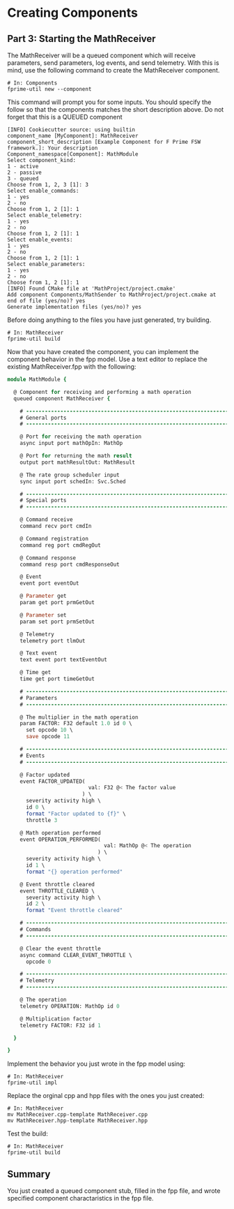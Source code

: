 # Creating Components

## Part 3: Starting the MathReceiver

The MathReceiver will be a queued component which will receive parameters, send parameters, log events, and send telemetry. With this is mind, use the following command to create the MathReceiver  component. 

```shell
# In: Components
fprime-util new --component 
```
This command will prompt you for some inputs. You should specify the follow so that the components matches the short description above. Do not forget that this is a QUEUED component 

```
[INFO] Cookiecutter source: using builtin
component_name [MyComponent]: MathReceiver 
component_short_description [Example Component for F Prime FSW framework.]: Your description
Component_namespace[Component]: MathModule
Select component_kind:
1 - active
2 - passive
3 - queued
Choose from 1, 2, 3 [1]: 3 
Select enable_commands:
1 - yes
2 - no
Choose from 1, 2 [1]: 1
Select enable_telemetry:
1 - yes
2 - no
Choose from 1, 2 [1]: 1
Select enable_events:
1 - yes
2 - no
Choose from 1, 2 [1]: 1
Select enable_parameters:
1 - yes
2 - no
Choose from 1, 2 [1]: 1
[INFO] Found CMake file at 'MathProject/project.cmake'
Add component Components/MathSender to MathProject/project.cmake at end of file (yes/no)? yes
Generate implementation files (yes/no)? yes
```
Before doing anything to the files you have just generated, try building. 

```shell 
# In: MathReceiver
fprime-util build
```

Now that you have created the component, you can implement the component behavior in the fpp model. Use a text editor to replace the existing MathReceiver.fpp with the following: 

```fpp
module MathModule {

  @ Component for receiving and performing a math operation
  queued component MathReceiver {

    # ----------------------------------------------------------------------
    # General ports
    # ----------------------------------------------------------------------

    @ Port for receiving the math operation
    async input port mathOpIn: MathOp

    @ Port for returning the math result
    output port mathResultOut: MathResult

    @ The rate group scheduler input
    sync input port schedIn: Svc.Sched

    # ----------------------------------------------------------------------
    # Special ports
    # ----------------------------------------------------------------------

    @ Command receive
    command recv port cmdIn

    @ Command registration
    command reg port cmdRegOut

    @ Command response
    command resp port cmdResponseOut

    @ Event
    event port eventOut

    @ Parameter get
    param get port prmGetOut

    @ Parameter set
    param set port prmSetOut

    @ Telemetry
    telemetry port tlmOut

    @ Text event
    text event port textEventOut

    @ Time get
    time get port timeGetOut

    # ----------------------------------------------------------------------
    # Parameters
    # ----------------------------------------------------------------------

    @ The multiplier in the math operation
    param FACTOR: F32 default 1.0 id 0 \
      set opcode 10 \
      save opcode 11

    # ----------------------------------------------------------------------
    # Events
    # ----------------------------------------------------------------------

    @ Factor updated
    event FACTOR_UPDATED(
                          val: F32 @< The factor value
                        ) \
      severity activity high \
      id 0 \
      format "Factor updated to {f}" \
      throttle 3

    @ Math operation performed
    event OPERATION_PERFORMED(
                               val: MathOp @< The operation
                             ) \
      severity activity high \
      id 1 \
      format "{} operation performed"

    @ Event throttle cleared
    event THROTTLE_CLEARED \
      severity activity high \
      id 2 \
      format "Event throttle cleared"

    # ----------------------------------------------------------------------
    # Commands
    # ----------------------------------------------------------------------

    @ Clear the event throttle
    async command CLEAR_EVENT_THROTTLE \
      opcode 0

    # ----------------------------------------------------------------------
    # Telemetry
    # ----------------------------------------------------------------------

    @ The operation
    telemetry OPERATION: MathOp id 0

    @ Multiplication factor
    telemetry FACTOR: F32 id 1

  }

}
```

Implement the behavior you just wrote in the fpp model using:

```shell
# In: MathReceiver 
fprime-util impl
```

Replace the orginal cpp and hpp files with the ones you just created:

```shell 
# In: MathReceiver
mv MathReceiver.cpp-template MathReceiver.cpp
mv MathReceiver.hpp-template MathReceiver.hpp
```

Test the build:

```shell 
# In: MathReceiver
fprime-util build 
```

## Summary 

You just created a queued component stub, filled in the fpp file, and wrote specified component charactaristics in the fpp file. 
